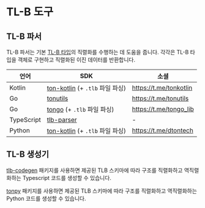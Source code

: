 # TL-B 도구

## TL-B 파서

TL-B 파서는 기본 [TL-B 타입](/v3/documentation/data-formats/tlb/tl-b-types)의 직렬화를 수행하는 데 도움을 줍니다. 각각은
TL-B 타입을 객체로 구현하고 직렬화된 이진 데이터를 반환합니다.

| 언어         | SDK                                                                                                         | 소셜                                                                          |
| ---------- | ----------------------------------------------------------------------------------------------------------- | --------------------------------------------------------------------------- |
| Kotlin     | [ton-kotlin](https://github.com/ton-community/ton-kotlin/tree/main/tlb) (+ `.tlb` 파일 파싱) | https://t.me/tonkotlin                      |
| Go         | [tonutils](https://github.com/xssnick/tonutils-go/tree/master/tlb)                                          | https://t.me/tonutils                       |
| Go         | [tongo](https://github.com/tonkeeper/tongo/tree/master/tlb) (+ `.tlb` 파일 파싱)             | https://t.me/tongo_lib |
| TypeScript | [tlb-parser](https://github.com/ton-community/tlb-parser)                                                   | -                                                                           |
| Python     | [ton-kotlin](https://github.com/disintar/tonpy) (+ `.tlb` 파일 파싱)                         | https://t.me/dtontech                       |

## TL-B 생성기

[tlb-codegen](https://github.com/ton-community/tlb-codegen) 패키지를 사용하면 제공된 TLB 스키마에 따라 구조를 직렬화하고 역직렬화하는 Typescript 코드를 생성할 수 있습니다.

[tonpy](https://github.com/disintar/tonpy) 패키지를 사용하면 제공된 TLB 스키마에 따라 구조를 직렬화하고 역직렬화하는 Python 코드를 생성할 수 있습니다.
